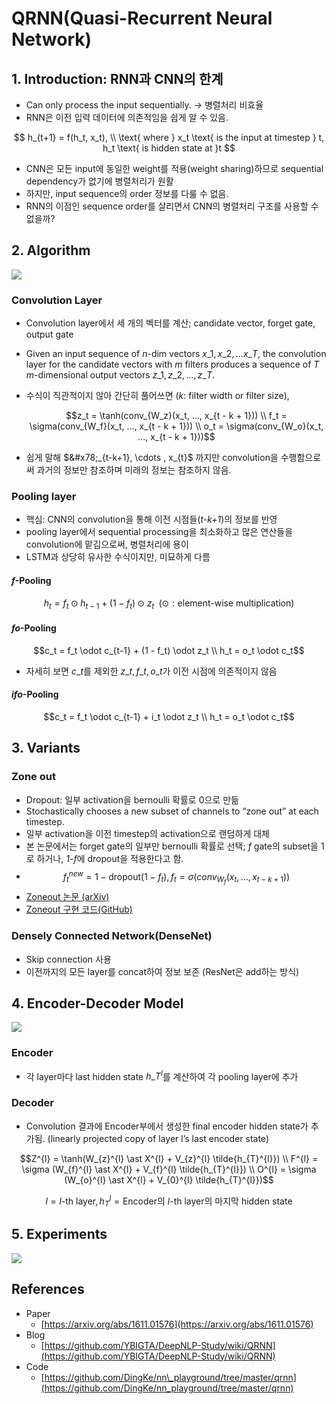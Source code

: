 # QRNN(Quasi-Recurrent Neural Network)

## 1. Introductio&#x6E;**: RNN과 CNN의 한계**

* Can only process the input sequentially. → 병렬처리 비효율
* RNN은 이전 입력 데이터에 의존적임을 쉽게 알 수 있음.

$$
h_{t+1} = f(h_t, x_t), \\ \text{ where } x_t \text{ is the input at timestep } t, h_t \text{ is hidden state at }t
$$

* CNN은 모든 input에 동일한 weight를 적용(weight sharing)하므로 sequential dependency가 없기에 병렬처리가 원활
* 하지만, input sequence의 order 정보를 다룰 수 없음.
* RNN의 이점인 sequence order를 살리면서 CNN의 병렬처리 구조를 사용할 수 없을까?

## 2. Algorithm

![](https://housekdk.github.io/assets/imgs/2018-12-09-QRNN.png)

### **Convolution Layer**

* Convolution layer에서 세 개의 벡터를 계산; candidate vector, forget gate, output gate
* Given an input sequence of _n_-dim vectors $x\_1, x\_2, ... x\_T$, the convolution layer for the candidate vectors with _m_ filters produces a sequence of _T_ _m_-dimensional output vectors $z\_1, z\_2, ..., z\_T$.
*   수식이 직관적이지 않아 간단히 풀어쓰면 (_k_: filter width or filter size),

    $$z_t = \tanh(conv_{W_z}(x_t, ..., x_{t - k + 1})) \\ f_t = \sigma(conv_{W_f}(x_t, ..., x_{t - k + 1})) \\ o_t = \sigma(conv_{W_o}(x_t, ..., x_{t - k + 1}))$$
* 쉽게 말해 $&#x78;_{t-k+1}, \cdots , x_{t}$ 까지만 convolution을 수행함으로써 과거의 정보만 참조하며 미래의 정보는 참조하지 않음.

### **Pooling layer**

* 핵심: CNN의 convolution을 통해 이전 시점들(_t-k+1_)의 정보를 반영
* pooling layer에서 sequential processing을 최소화하고 많은 연산들을 convolution에 맡김으로써, 병렬처리에 용이
* LSTM과 상당히 유사한 수식이지만, 미묘하게 다름

#### _**f**_**-Pooling**

$$h_t = f_t \odot h_{t-1} + (1 - f_t) \odot z_t \;\; (\odot: \text{element-wise multiplication})$$

#### _**fo**_**-Pooling**

$$c_t = f_t \odot c_{t-1} + (1 - f_t) \odot z_t \\ h_t = o_t \odot c_t$$

* 자세히 보면 $c\_t$를 제외한 $z\_t, f\_t, o\_t$가 이전 시점에 의존적이지 않음

#### _**ifo**_**-Pooling**

$$c_t = f_t \odot c_{t-1} + i_t \odot z_t \\ h_t = o_t \odot c_t$$

## 3. **Variants**

### **Zone out**

* Dropout: 일부 activation을 bernoulli 확률로 0으로 만듦
* Stochastically chooses a new subset of channels to “zone out” at each timestep.
* 일부 activation을 이전 timestep의 activation으로 랜덤하게 대체
* 본 논문에서는 forget gate의 일부만 bernoulli 확률로 선택; _f_ gate의 subset을 1로 하거나, _1-&#x66;_&#xC5D0; dropout을 적용한다고 함.
* $$f_t^{new} = 1 - \text{dropout}(1- f_t), f_t = \sigma(conv_{W_f}(x_t, ..., x_{t - k + 1}))$$&#x20;
* [Zoneout 논문 (arXiv)](https://arxiv.org/abs/1606.01305)
* [Zoneout 구현 코드(GitHub)](https://github.com/teganmaharaj/zoneout)

### **Densely Connected Network(DenseNet)**

* Skip connection 사용
* 이전까지의 모든 layer를 concat하여 정보 보존 (ResNet은 add하는 방식)

## 4. **Encoder-Decoder Model**

![](https://housekdk.github.io/assets/imgs/2018-12-09-QRNN2.png)

### **Encoder**

* 각 layer마다 last hidden state $h\_{T}^{l}$를 계산하여 각 pooling layer에 추가

### **Decoder**

* Convolution 결과에 Encoder부에서 생성한 final encoder hidden state가 추가됨. (linearly projected copy of layer l’s last encoder state)

$$Z^{l} = \tanh(W_{z}^{l} \ast X^{l} + V_{z}^{l} \tilde{h_{T}^{l}}) \\ F^{l} = \sigma (W_{f}^{l} \ast X^{l} + V_{f}^{l} \tilde{h_{T}^{l}}) \\ O^{l} = \sigma (W_{o}^{l} \ast X^{l} + V_{0}^{l} \tilde{h_{T}^{l}})$$

$$l = l\text{-th layer}, h_{T}^{l} = \text{Encoder의 } l\text{-th layer의 마지막 hidden state}$$

## 5. **Experiments**

![](https://housekdk.github.io/assets/imgs/2018-12-09-QRNN3.png)

## References

* Paper
  * [https://arxiv.org/abs/1611.01576](https://arxiv.org/abs/1611.01576)
* Blog
  * [https://github.com/YBIGTA/DeepNLP-Study/wiki/QRNN](https://github.com/YBIGTA/DeepNLP-Study/wiki/QRNN)
* Code
  * [https://github.com/DingKe/nn\_playground/tree/master/qrnn](https://github.com/DingKe/nn_playground/tree/master/qrnn)
